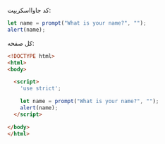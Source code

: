 کد جاوااسکریپت:

```js demo run
let name = prompt("What is your name?", "");
alert(name);
```

کل صفحه:

```html
<!DOCTYPE html>
<html>
<body>

  <script>
    'use strict';

    let name = prompt("What is your name?", "");
    alert(name);
  </script>

</body>
</html>
```
